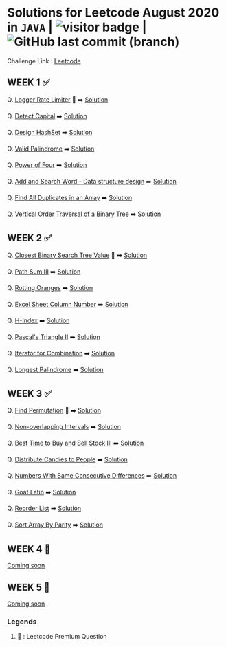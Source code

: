 # Solutions for Leetcode August 2020 in `JAVA`  | <img src="https://visitor-badge.laobi.icu/badge?page_id=abhisheksurve45.leetcode-aug-2020" alt="visitor badge"/> | ![GitHub last commit (branch)](https://img.shields.io/github/last-commit/abhisheksurve45/leetcode-aug-2020/master)

Challenge Link : [Leetcode](https://leetcode.com/explore/challenge/card/august-leetcoding-challenge/)

## WEEK 1 ✅

Q. [Logger Rate Limiter](https://leetcode.com/explore/challenge/card/august-leetcoding-challenge/549/week-1-august-1st-august-7th/3408/) 🔏  ➡️ [Solution](https://github.com/abhisheksurve45/leetcode-aug-2020/blob/master/WEEK1/LoggerRateLimiter.java)

Q. [Detect Capital](https://leetcode.com/explore/challenge/card/august-leetcoding-challenge/549/week-1-august-1st-august-7th/3409/)  ➡️ [Solution](https://github.com/abhisheksurve45/leetcode-aug-2020/blob/master/WEEK1/DetectCapital.java)

Q. [Design HashSet](https://leetcode.com/explore/challenge/card/august-leetcoding-challenge/549/week-1-august-1st-august-7th/3410/)  ➡️ [Solution](https://github.com/abhisheksurve45/leetcode-aug-2020/blob/master/WEEK1/DesignHashSet.java)

Q. [Valid Palindrome](https://leetcode.com/explore/challenge/card/august-leetcoding-challenge/549/week-1-august-1st-august-7th/3411/)  ➡️ [Solution](https://github.com/abhisheksurve45/leetcode-aug-2020/blob/master/WEEK1/ValidPalindrome.java)

Q. [Power of Four](https://leetcode.com/explore/challenge/card/august-leetcoding-challenge/549/week-1-august-1st-august-7th/3412/)  ➡️ [Solution](https://github.com/abhisheksurve45/leetcode-aug-2020/blob/master/WEEK1/PowerofFour.java)

Q. [Add and Search Word - Data structure design](https://leetcode.com/explore/challenge/card/august-leetcoding-challenge/549/week-1-august-1st-august-7th/3413/)  ➡️ [Solution](https://github.com/abhisheksurve45/leetcode-aug-2020/blob/master/WEEK1/AddSearchWord.java)

Q. [Find All Duplicates in an Array](https://leetcode.com/explore/challenge/card/august-leetcoding-challenge/549/week-1-august-1st-august-7th/3414/)  ➡️ [Solution](https://github.com/abhisheksurve45/leetcode-aug-2020/blob/master/WEEK1/FindAllDuplicatesinArray.java)

Q. [Vertical Order Traversal of a Binary Tree](https://leetcode.com/explore/challenge/card/august-leetcoding-challenge/549/week-1-august-1st-august-7th/3415/)  ➡️ [Solution](https://github.com/abhisheksurve45/leetcode-aug-2020/blob/master/WEEK1/VerticalOrderTraversalofBT.java)

## WEEK 2 ✅

Q. [Closest Binary Search Tree Value](https://leetcode.com/explore/challenge/card/august-leetcoding-challenge/550/week-2-august-8th-august-14th/3416/) 🔏  ➡️ [Solution](https://github.com/abhisheksurve45/leetcode-aug-2020/blob/master/WEEK2/ClosestBinarySearchTreeValue.java)

Q. [Path Sum III](https://leetcode.com/explore/challenge/card/august-leetcoding-challenge/550/week-2-august-8th-august-14th/3417/)  ➡️ [Solution](https://github.com/abhisheksurve45/leetcode-aug-2020/blob/master/WEEK2/PathSumIII.java)

Q. [Rotting Oranges](https://leetcode.com/explore/challenge/card/august-leetcoding-challenge/550/week-2-august-8th-august-14th/3418/)  ➡️ [Solution](https://github.com/abhisheksurve45/leetcode-aug-2020/blob/master/WEEK2/RottingOranges.java)

Q. [Excel Sheet Column Number](https://leetcode.com/explore/challenge/card/august-leetcoding-challenge/550/week-2-august-8th-august-14th/3419/)  ➡️ [Solution](https://github.com/abhisheksurve45/leetcode-aug-2020/blob/master/WEEK2/ExcelSheetColumnNumber.java)

Q. [H-Index](https://leetcode.com/explore/challenge/card/august-leetcoding-challenge/550/week-2-august-8th-august-14th/3420/)  ➡️ [Solution](https://github.com/abhisheksurve45/leetcode-aug-2020/blob/master/WEEK2/HIndex.java)

Q. [Pascal's Triangle II](https://leetcode.com/explore/challenge/card/august-leetcoding-challenge/550/week-2-august-8th-august-14th/3421/)  ➡️ [Solution](https://github.com/abhisheksurve45/leetcode-aug-2020/blob/master/WEEK2/PascalTriangleII.java)

Q. [Iterator for Combination](https://leetcode.com/explore/challenge/card/august-leetcoding-challenge/550/week-2-august-8th-august-14th/3422/)  ➡️ [Solution](https://github.com/abhisheksurve45/leetcode-aug-2020/blob/master/WEEK2/IteratorforCombination.java)

Q. [Longest Palindrome](https://leetcode.com/explore/challenge/card/august-leetcoding-challenge/550/week-2-august-8th-august-14th/3423/)  ➡️ [Solution](https://github.com/abhisheksurve45/leetcode-aug-2020/blob/master/WEEK2/LongestPalindrome.java)

## WEEK 3 ✅

Q. [Find Permutation](https://leetcode.com/explore/challenge/card/august-leetcoding-challenge/551/week-3-august-15th-august-21st/3424/) 🔏 ➡️ [Solution](https://github.com/abhisheksurve45/leetcode-aug-2020/blob/master/WEEK3/FindPermutation.java)

Q. [Non-overlapping Intervals](https://leetcode.com/explore/challenge/card/august-leetcoding-challenge/551/week-3-august-15th-august-21st/3425/)  ➡️ [Solution](https://github.com/abhisheksurve45/leetcode-aug-2020/blob/master/WEEK3/NonoverlappingIntervals.java)

Q. [Best Time to Buy and Sell Stock III](https://leetcode.com/explore/challenge/card/august-leetcoding-challenge/551/week-3-august-15th-august-21st/3426/)  ➡️ [Solution](https://github.com/abhisheksurve45/leetcode-aug-2020/blob/master/WEEK3/BestTimetoBuySellStockIII.java)

Q. [Distribute Candies to People](https://leetcode.com/explore/challenge/card/august-leetcoding-challenge/551/week-3-august-15th-august-21st/3427/)  ➡️ [Solution](https://github.com/abhisheksurve45/leetcode-aug-2020/blob/master/WEEK3/DistributeCandiestoPeople.java)

Q. [Numbers With Same Consecutive Differences](https://leetcode.com/explore/challenge/card/august-leetcoding-challenge/551/week-3-august-15th-august-21st/3428/)  ➡️ [Solution](https://github.com/abhisheksurve45/leetcode-aug-2020/blob/master/WEEK3/NumbersWithSameConsecutiveDifferences.java)

Q. [Goat Latin](https://leetcode.com/explore/challenge/card/august-leetcoding-challenge/551/week-3-august-15th-august-21st/3429/)  ➡️ [Solution](https://github.com/abhisheksurve45/leetcode-aug-2020/blob/master/WEEK3/GoatLatin.java)

Q. [Reorder List](https://leetcode.com/explore/challenge/card/august-leetcoding-challenge/551/week-3-august-15th-august-21st/3430/)  ➡️ [Solution](https://github.com/abhisheksurve45/leetcode-aug-2020/blob/master/WEEK3/ReorderList.java)

Q. [Sort Array By Parity](https://leetcode.com/explore/challenge/card/august-leetcoding-challenge/551/week-3-august-15th-august-21st/3431/)  ➡️ [Solution](https://github.com/abhisheksurve45/leetcode-aug-2020/blob/master/WEEK3/SortArrayByParity.java)

## WEEK 4 🚧

[Coming soon](https://leetcode.com/explore/challenge/card/august-leetcoding-challenge/)

## WEEK 5 🚧

[Coming soon](https://leetcode.com/explore/challenge/card/august-leetcoding-challenge/)


### Legends 

1. 🔏 : Leetcode Premium Question

